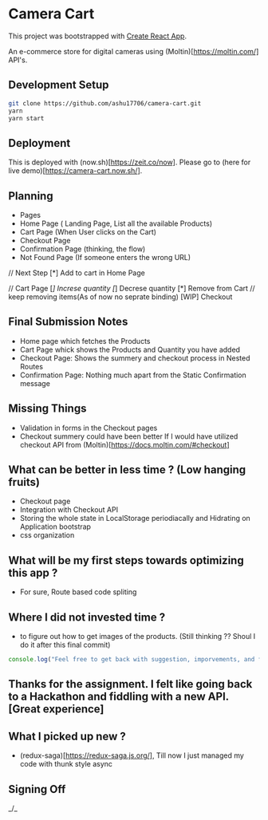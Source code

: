 # Camera Cart

This project was bootstrapped with [Create React App](https://github.com/facebookincubator/create-react-app).

An e-commerce store for digital cameras using (Moltin)[https://moltin.com/] API's.

## Development Setup
```bash
git clone https://github.com/ashu17706/camera-cart.git
yarn
yarn start
```

## Deployment
This is deployed with (now.sh)[https://zeit.co/now]. Please go to (here for live demo)[https://camera-cart.now.sh/].

## Planning
 - Pages
  - Home Page ( Landing Page, List all the available Products)
  - Cart Page (When User clicks on the Cart)
  - Checkout Page
  - Confirmation Page (thinking, the flow)
  - Not Found Page (If someone enters the wrong URL)    


  // Next Step
   [*] Add to cart in Home Page
   

   // Cart Page
    [*] Increse quantity
    [*] Decrese quantity
    [*] Remove from Cart // keep removing items(As of now no seprate binding)
    [WIP] Checkout 

## Final Submission Notes
- Home page which fetches the Products
- Cart Page whick shows the Products and Quantity you have added
- Checkout Page: Shows the summery and checkout process in Nested Routes
- Confirmation Page: Nothing much apart from the Static Confirmation message

## Missing Things
- Validation in forms in the Checkout pages
- Checkout summery could have been better If I would have utilized checkout API from (Moltin)[https://docs.moltin.com/#checkout]


## What can be better in less time ? (Low hanging fruits)
- Checkout page
- Integration with Checkout API
- Storing the whole state in LocalStorage periodiacally and Hidrating on Application bootstrap
- css organization

## What will be my first steps towards optimizing this app ?
- For sure, Route based code spliting

## Where I did not invested time ? 
- to figure out how to get images of the products. (Still thinking ?? Shoul I do it after this final commit)

```javascript
console.log("Feel free to get back with suggestion, imporvements, and feedback");
```

## Thanks for the assignment. I felt like going back to a Hackathon and fiddling with a new API. [Great experience]

## What I picked up new ?
- (redux-saga)[https://redux-saga.js.org/], Till now I just managed my code with thunk style async


## Signing Off
_/\_
